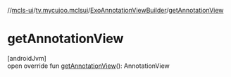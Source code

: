 //[mcls-ui](../../../index.md)/[tv.mycujoo.mclsui](../index.md)/[ExoAnnotationViewBuilder](index.md)/[getAnnotationView](get-annotation-view.md)

# getAnnotationView

[androidJvm]\
open override fun [getAnnotationView](get-annotation-view.md)(): AnnotationView
